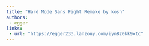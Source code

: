 ```yaml
---
title: "Hard Mode Sans Fight Remake by kosh"
authors:
 - egger
links:
 - url: "https://egger233.lanzouy.com/iynB20kk9xtc"
---
```

